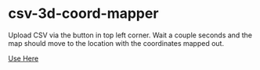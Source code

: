 # csv-3d-coord-mapper
Upload CSV via the button in top left corner. Wait a couple seconds and the map should move to the location with the coordinates mapped out.

[Use Here](https://nathanielheitsch.github.io/csv-3d-coord-mapper/index.html)
